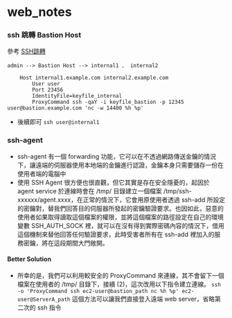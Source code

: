 # web_notes

### ssh 跳轉 Bastion Host
參考 [SSH跳轉](https://ouyang.me/posts/using-ansible-with-a-bastion-host/)

```admin --> Bastion Host --> internal1 、 internal2```



```
    Host internal1.example.com internal2.example.com
        User user
        Port 23456
        IdentityFile=keyfile_internal
        ProxyCommand ssh -qaY -i keyfile_bastion -p 12345 user@bastion.example.com 'nc -w 14400 %h %p'
```

- 後續即可
```ssh user@internal1```


### ssh-agent
- ssh-agent 有一個 forwarding 功能，它可以在不透過網路傳送金鑰的情況下，讓遠端的伺服器使用本地端的金鑰進行認證，金鑰本身只需要儲存一份在使用者端的電腦中
- 使用 SSH Agent 很方便也很直觀，但它其實是存在安全隱憂的，起因於 agent service 於連線時會在 /tmp/ 目錄建立一個檔案 /tmp/ssh-xxxxxx/agent.xxxx，在正常的情況下，它會用原使用者透過 ssh-add 所設定的密鑰對，替我們回答目的伺服器所發起的密鑰驗證要求。也因如此，惡意的使用者如果取得讀取這個檔案的權限，並將這個檔案的路徑設定在自己的環境變數 SSH_AUTH_SOCK 裡，就可以在沒有得到實際密碼內容的情況下，借用這個機制來替他回答任何驗證要求，此時受害者所有在 ssh-add 裡加入的服務密鑰，將在這段期間大門敞開。

#### Better Solution
- 所幸的是，我們可以利用較安全的 ProxyCommand 來連線，其不會留下一個檔案在使用者的 /tmp/ 目錄下，接續 (2)，這次改用以下指令建立連線。
```ssh -o 'ProxyCommand ssh ec2-user@bastion_path nc %h %p' ec2-user@ServerA_path```
這個方法可以讓我們直接登入遠端 web server，省略第二次的 ssh 指令
